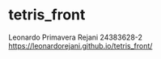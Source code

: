 # tetris_front

Leonardo Primavera Rejani
24383628-2
https://leonardorejani.github.io/tetris_front/
